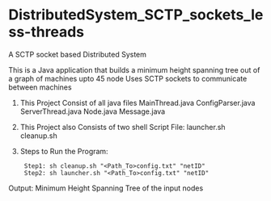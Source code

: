 # DistributedSystem_SCTP_sockets_less-threads
A SCTP socket based Distributed System

This is a Java application that builds a minimum height spanning tree out of a graph of machines upto 45 node
Uses SCTP sockets to communicate between machines

1) This Project Consist of all java files
	MainThread.java
	ConfigParser.java
	ServerThread.java
	Node.java
	Message.java
	
2) This Project also Consists of two shell Script File:
	launcher.sh
	cleanup.sh
	
3) Steps to Run the Program:
	
		Step1: sh cleanup.sh "<Path_To>config.txt" "netID"
		Step2: sh launcher.sh "<Path_To>config.txt" "netID"

Output:
Minimum Height Spanning Tree of the input nodes 

